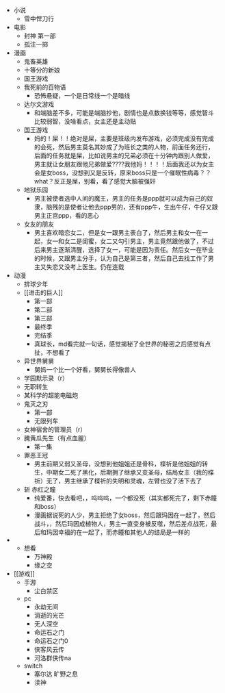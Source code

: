 - 小说
	- 雪中悍刀行
- 电影
	- 封神 第一部
	- 孤注一掷
- 漫画
	- 鬼畜英雄
	- 十等分的新娘
	- 国王游戏
	- 我死前的百物语
		- 恐怖悬疑，一个是日常线一个是暗线
	- 达尔文游戏
		- 和端脑差不多，可能是端脑抄他，剧情也是点数换钱等等，感觉智斗比较弱智，没啥看点，女主还是主动贴
	- 国王游戏
		- 妈的！屎！！绝对是屎，主要是班级内发布游戏，必须完成没有完成的会死，然后男主莫名其妙成了为班长之类的人物，前面任务还行，后面的任务就是屎，比如说男主的兄弟必须在十分钟内跟别人做爱，男主就让女朋友跟他兄弟做爱????我他妈！！！！后面我还以为女主会是女boss，没想到又是反转，原来boss只是一个催眠性病毒？？what？反正是屎，别看，看了感觉大脑被强奸
	- 地狱乐园
		- 男主被使者选中人间的魔王，男主的任务是ppp就可以成为自己的奴隶，脑残的是使者让他去ppp男的，还有ppp牛，生出牛仔，牛仔又跟男主正宫ppp，看的恶心
	- 女友的朋友
		- 男主喜欢暗恋女二，但是女一跟男主表白了，然后男主和女一在一起，女一和女二是闺蜜，女二又勾引男主，男主竟然跟他做了，不过后来男主逐渐清醒，选择了女一，可能是因为责任。然后女一在毕业的时候，又跟男主分手，认为自己是第三者，然后自己去找工作了男主又失恋又没考上医生。仍在连载
- 动漫
	- 排球少年
	- [[进击的巨人]]
		- 第一部
		- 第二部
		- 第三部
		- 最终季
		- 完结季
		- 真球长，md看完就一句话，感觉揭秘了全世界的秘密之后感觉有点扯，不想看了
	- 异世界舅舅
		- 舅妈一个比一个好看，舅舅长得像兽人
	- 学园默示录（r）
	- 无职转生
	- 某科学的超能电磁炮
	- 鬼灭之刃
		- 第一部
		- 无限列车
	- 女神宿舍的管理员（r）
	- 腌黄瓜先生（有点血腥）
		- 第一集
	- 罪恶王冠
		- 男主前期又弱又圣母，没想到他姐姐还是骨科，楪祈是他姐姐的转生，中期女二死了黑化，后期拥了继承又变圣母，结局女主（我的楪祈）无了，男主继承了楪祈的失明和灵魂，左臂也没了活下去了
	- 斩 赤红之瞳
		- 纯爱番，快去看吧，，呜呜呜，一个都没死（其实都死完了，剩下赤瞳和boss）
		- 漫画据说死的人少，男主拒绝了女boss，然后跟玛因在一起了，然后战斗，，然后玛因成植物人，男主一直变身被反噬，然后差点战死，最后和玛因幸福的在一起了，而赤瞳和其他人的结局是一样的
-
	- 想看
		- 万神殿
		- 缘之空
- [[游戏]]
	- 手游
		- 尘白禁区
	- pc
		- 永劫无间
		- 消逝的光芒
		- 无人深空
		- 命运石之门
		- 命运石之门0
		- 侠客风云传
		- 河洛群侠传na
	- switch
		- 塞尔达 旷野之息
		- 渎神